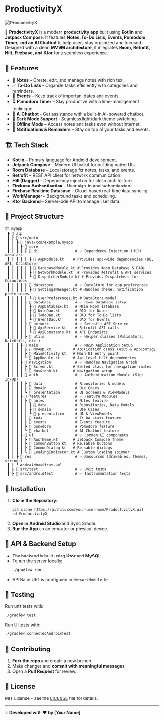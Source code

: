 # ProductivityX

![ProductivityX](https://your-project-banner-url.com)

🚀 **ProductivityX** is a modern **productivity app** built using **Kotlin** and **Jetpack Compose**. It features **Notes, To-Do Lists, Events, Pomodoro Timer, and an AI Chatbot** to help users stay organized and focused. Designed with a clean **MVVM architecture**, it integrates **Room, Retrofit, Hilt, Firebase, and Ktor** for a seamless experience.

## 📌 Features
- 📝 **Notes** – Create, edit, and manage notes with rich text.
- ✅ **To-Do Lists** – Organize tasks efficiently with categories and reminders.
- 📅 **Events** – Keep track of important dates and events.
- ⏳ **Pomodoro Timer** – Stay productive with a time-management technique.
- 🤖 **AI Chatbot** – Get assistance with a built-in AI-powered chatbot.
- 🌙 **Dark Mode Support** – Seamless light/dark theme switching.
- 📶 **Offline Mode** – Access notes and tasks even without internet.
- 🔔 **Notifications & Reminders** – Stay on top of your tasks and events.

## 🏗️ Tech Stack
- **Kotlin** – Primary language for Android development.
- **Jetpack Compose** – Modern UI toolkit for building native UIs.
- **Room Database** – Local storage for notes, tasks, and events.
- **Retrofit** – REST API client for network communication.
- **Hilt (Dagger)** – Dependency injection for clean architecture.
- **Firebase Authentication** – User sign-in and authentication.
- **Firebase Realtime Database** – Cloud-based real-time data syncing.
- **WorkManager** – Background tasks and scheduling.
- **Ktor Backend** – Server-side API to manage user data.

## 📂 Project Structure
```
📦 myapp
 ┣ 📂 app
 ┃ ┣ 📂 src/main
 ┃ ┃ ┣ 📂 java/com/example/myapp
 ┃ ┃ ┃ ┣ 📂 core                   
 ┃ ┃ ┃ ┃ ┣ 📂 di                 # ✅ Dependency Injection (Hilt modules)
 ┃ ┃ ┃ ┃ ┃ ┣ 📜 AppModule.kt    # Provides app-wide dependencies (DB, API, DataStore)
 ┃ ┃ ┃ ┃ ┃ ┣ 📜 DatabaseModule.kt # Provides Room Database & DAOs
 ┃ ┃ ┃ ┃ ┃ ┣ 📜 NetworkModule.kt  # Provides Retrofit & API services
 ┃ ┃ ┃ ┃ ┃ ┗ 📜 DispatcherModule.kt # Provides Dispatchers for Coroutines
 ┃ ┃ ┃ ┃ ┣ 📂 datastore          # ✅ DataStore for app preferences
 ┃ ┃ ┃ ┃ ┃ ┣ 📜 SettingsManager.kt # Handles theme, notification preferences
 ┃ ┃ ┃ ┃ ┃ ┗ 📜 UserPreferences.kt # DataStore model
 ┃ ┃ ┃ ┃ ┣ 📂 database           # ✅ Room Database setup
 ┃ ┃ ┃ ┃ ┃ ┣ 📜 AppDatabase.kt   # Main Room database
 ┃ ┃ ┃ ┃ ┃ ┣ 📜 NoteDao.kt       # DAO for Notes
 ┃ ┃ ┃ ┃ ┃ ┣ 📜 TodoDao.kt       # DAO for To-Do lists
 ┃ ┃ ┃ ┃ ┃ ┗ 📜 EventDao.kt      # DAO for Events
 ┃ ┃ ┃ ┃ ┣ 📂 network            # ✅ Retrofit API Service
 ┃ ┃ ┃ ┃ ┃ ┣ 📜 ApiService.kt    # Retrofit API calls
 ┃ ┃ ┃ ┃ ┃ ┗ 📜 ApiConstants.kt  # API Endpoints
 ┃ ┃ ┃ ┃ ┣ 📂 utils              # ✅ Helper classes (Validators, DateUtils, etc.)
 ┃ ┃ ┃ ┣ 📂 main                 # ✅ Main Application Setup
 ┃ ┃ ┃ ┃ ┣ 📜 MyApp.kt          # Application class (Hilt & AppConfig)
 ┃ ┃ ┃ ┃ ┣ 📜 MainActivity.kt   # Main UI entry point
 ┃ ┃ ┃ ┃ ┗ 📜 AppModule.kt      # App-level Hilt dependencies
 ┃ ┃ ┃ ┣ 📂 navigation           # ✅ Handles Navigation Graph
 ┃ ┃ ┃ ┃ ┣ 📜 Screen.kt         # Sealed class for navigation routes
 ┃ ┃ ┃ ┃ ┗ 📜 NavGraph.kt       # Navigation setup
 ┃ ┃ ┃ ┣ 📂 auth                 # ✅ Authentication Module (Sign In/Up)
 ┃ ┃ ┃ ┃ ┣ 📂 data               # Repositories & models
 ┃ ┃ ┃ ┃ ┣ 📂 domain             # Use Cases
 ┃ ┃ ┃ ┃ ┗ 📂 presentation       # UI Screens & ViewModels
 ┃ ┃ ┃ ┣ 📂 features             # ✅ Feature Modules
 ┃ ┃ ┃ ┃ ┣ 📂 notes              # Notes feature
 ┃ ┃ ┃ ┃ ┃ ┣ 📂 data             # Repositories, Data Models
 ┃ ┃ ┃ ┃ ┃ ┣ 📂 domain           # Use Cases
 ┃ ┃ ┃ ┃ ┃ ┗ 📂 presentation     # UI & ViewModels
 ┃ ┃ ┃ ┃ ┣ 📂 todo               # To-Do Lists feature
 ┃ ┃ ┃ ┃ ┣ 📂 events             # Events feature
 ┃ ┃ ┃ ┃ ┣ 📂 pomodoro           # Pomodoro feature
 ┃ ┃ ┃ ┃ ┗ 📂 chatbot            # AI Chatbot feature
 ┃ ┃ ┃ ┣ 📂 ui                   # ✅ Common UI components
 ┃ ┃ ┃ ┃ ┣ 📜 AppTheme.kt       # Jetpack Compose Theme
 ┃ ┃ ┃ ┃ ┣ 📜 CommonButton.kt   # Reusable buttons
 ┃ ┃ ┃ ┃ ┣ 📜 CommonDialog.kt   # Reusable dialogs
 ┃ ┃ ┃ ┃ ┗ 📜 LoadingIndicator.kt # Custom loading spinner
 ┃ ┃ ┣ 📂 res                    # ✅ Resources (drawables, themes, strings)
 ┃ ┃ ┗ AndroidManifest.xml
 ┃ ┣ 📂 src/test                 # ✅ Unit tests
 ┃ ┣ 📂 src/androidTest          # ✅ Instrumentation tests

```

## 🔧 Installation
1. **Clone the Repository:**
   ```sh
   git clone https://github.com/your-username/ProductivityX.git
   cd ProductivityX
   ```
2. **Open in Android Studio** and Sync Gradle.
3. **Run the App** on an emulator or physical device.

## 🚀 API & Backend Setup
- The backend is built using **Ktor** and **MySQL**.
- To run the server locally:
  ```sh
  ./gradlew run
  ```
- API Base URL is configured in `NetworkModule.kt`.

## 🧪 Testing
Run unit tests with:
```sh
./gradlew test
```
Run UI tests with:
```sh
./gradlew connectedAndroidTest
```

## 🤝 Contributing
1. **Fork the repo** and create a new branch.
2. Make changes and **commit with meaningful messages**.
3. Open a **Pull Request** for review.

## 📜 License
MIT License - see the [LICENSE](LICENSE) file for details.

---

💡 **Developed with ❤️ by [Your Name]**

